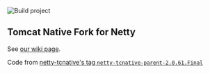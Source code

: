 ![Build project](https://github.com/netty/netty-tcnative/workflows/Build%20project/badge.svg)

## Tomcat Native Fork for Netty

See [our wiki page](http://netty.io/wiki/forked-tomcat-native.html).

Code from [netty-tcnative's tag `netty-tcnative-parent-2.0.61.Final`](https://github.com/netty/netty-tcnative/releases/tag/netty-tcnative-parent-2.0.61.Final)
